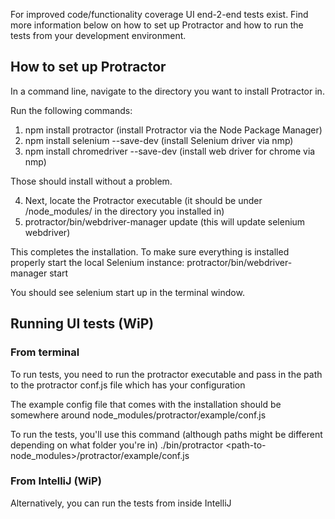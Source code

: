 For improved code/functionality coverage UI end-2-end tests exist. Find more information below on how to set up Protractor and how to run the tests from your development environment. 

## How to set up Protractor

In a command line, navigate to the directory you want to install Protractor in.

Run the following commands:
1. npm install protractor (install Protractor via the Node Package Manager)
2. npm install selenium --save-dev (install Selenium driver via nmp)
3. npm install chromedriver --save-dev (install web driver for chrome via nmp)

Those should install without a problem. 

4. Next, locate the Protractor executable (it should be under /node_modules/ in the directory you installed in)
5. protractor/bin/webdriver-manager update (this will update selenium webdriver)

This completes the installation. To make sure everything is installed properly start the local Selenium instance: protractor/bin/webdriver-manager start

You should see selenium start up in the terminal window. 

## Running UI tests (WiP)

### From terminal
To run tests, you need to run the protractor executable and pass in the path to the protractor conf.js file which has your configuration

The example config file that comes with the installation should be somewhere around node_modules/protractor/example/conf.js

To run the tests, you'll use this command (although paths might be different depending on what folder you're in)
./bin/protractor <path-to-node_modules>/protractor/example/conf.js

### From IntelliJ (WiP)
Alternatively, you can run the tests from inside IntelliJ
